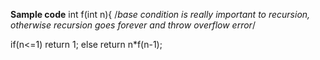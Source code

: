 ******Sample code******
int f(int n){
  /*base condition is really important to recursion, 
  otherwise recursion goes forever and throw overflow error*/
  
  if(n<=1)
    return 1;
  else
    return n*f(n-1);
    
